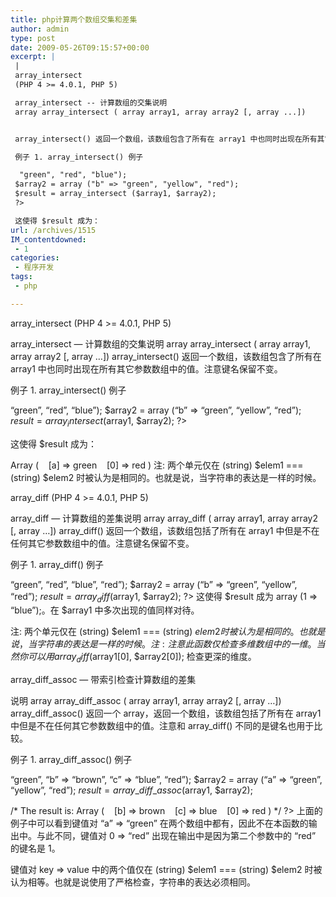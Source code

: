 ```yaml
---
title: php计算两个数组交集和差集
author: admin
type: post
date: 2009-05-26T09:15:57+00:00
excerpt: |
 |
 array_intersect
 (PHP 4 >= 4.0.1, PHP 5)

 array_intersect -- 计算数组的交集说明
 array array_intersect ( array array1, array array2 [, array ...])


 array_intersect() 返回一个数组，该数组包含了所有在 array1 中也同时出现在所有其它参数数组中的值。注意键名保留不变。

 例子 1. array_intersect() 例子

  "green", "red", "blue");
 $array2 = array ("b" => "green", "yellow", "red");
 $result = array_intersect ($array1, $array2);
 ?>

 这使得 $result 成为：
url: /archives/1515
IM_contentdowned:
 - 1
categories:
 - 程序开发
tags:
 - php

---
```

array_intersect
(PHP 4 >= 4.0.1, PHP 5)

array_intersect — 计算数组的交集说明
array array_intersect ( array array1, array array2 [, array …])
array_intersect() 返回一个数组，该数组包含了所有在 array1 中也同时出现在所有其它参数数组中的值。注意键名保留不变。

例子 1. array_intersect() 例子

 “green”, “red”, “blue”);
$array2 = array (“b” => “green”, “yellow”, “red”);
$result = array_intersect ($array1, $array2);
?>

这使得 $result 成为：

Array
(
   [a] => green
   [0] => red
)
注: 两个单元仅在 (string) $elem1 === (string) $elem2 时被认为是相同的。也就是说，当字符串的表达是一样的时候。

array_diff
(PHP 4 >= 4.0.1, PHP 5)

array_diff — 计算数组的差集说明
array array_diff ( array array1, array array2 [, array …])
array_diff() 返回一个数组，该数组包括了所有在 array1 中但是不在任何其它参数数组中的值。注意键名保留不变。

例子 1. array_diff() 例子

 “green”, “red”, “blue”, “red”);
$array2 = array (“b” => “green”, “yellow”, “red”);
$result = array_diff ($array1, $array2);
?>
这使得 $result 成为 array (1 => “blue”);。在 $array1 中多次出现的值同样对待。

注: 两个单元仅在 (string) $elem1 === (string) $elem2 时被认为是相同的。也就是说，当字符串的表达是一样的时候。
注: 注意此函数仅检查多维数组中的一维。当然你可以用 array_diff($array1[0], $array2[0]); 检查更深的维度。

array\_diff\_assoc — 带索引检查计算数组的差集

说明
array array\_diff\_assoc ( array array1, array array2 [, array …])
array\_diff\_assoc() 返回一个 array，返回一个数组，该数组包括了所有在 array1 中但是不在任何其它参数数组中的值。注意和 array_diff() 不同的是键名也用于比较。

例子 1. array\_diff\_assoc() 例子

 “green”, “b” => “brown”, “c” => “blue”, “red”);
$array2 = array (“a” => “green”, “yellow”, “red”);
$result = array\_diff\_assoc($array1, $array2);

/* The result is:
Array
(
   [b] => brown
   [c] => blue
   [0] => red
)
*/
?>
上面的例子中可以看到键值对 “a” => “green” 在两个数组中都有，因此不在本函数的输出中。与此不同，键值对 0 => “red” 出现在输出中是因为第二个参数中的 “red” 的键名是 1。

键值对 key => value 中的两个值仅在 (string) $elem1 === (string) $elem2 时被认为相等。也就是说使用了严格检查，字符串的表达必须相同。